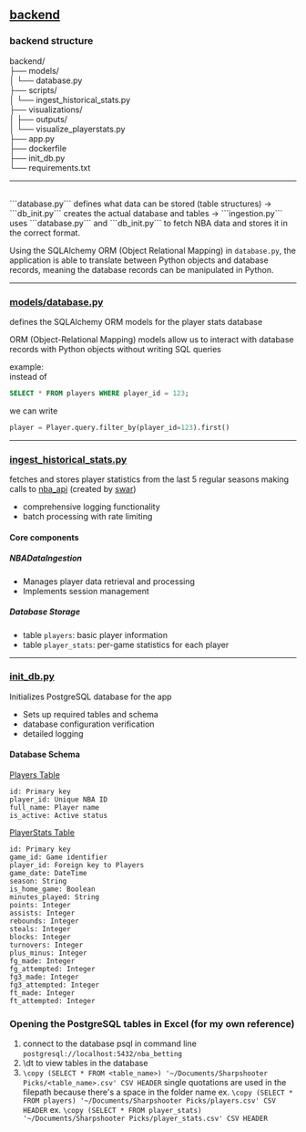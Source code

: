 ## <u> backend </u>

### backend structure

backend/  
├── models/  
│   └── database.py        
├── scripts/  
│   └── ingest_historical_stats.py  
├── visualizations/  
│   ├── outputs/          
│   └── visualize_playerstats.py    
├── app.py  
├── dockerfile                 
├── init_db.py                   
└── requirements.txt     
<hr>
<br>
```database.py``` defines what data can be stored (table structures) -> ```db_init.py``` creates the actual database and tables -> ```ingestion.py``` uses ```database.py``` and ```db_init.py``` to fetch NBA data and stores it in the correct format.

<br>

Using the SQLAlchemy ORM (Object Relational Mapping) in ```database.py```, the application is able to translate between Python objects and database records, meaning the database records can be manipulated in Python.


<hr>


### <u>models/database.py </u>
defines the SQLAlchemy ORM models for the player stats database

ORM (Object-Relational Mapping) models allow us to interact with database records with Python objects without writing SQL queries

example:  
instead of 
```sql 
SELECT * FROM players WHERE player_id = 123;
```
we can write
```python
player = Player.query.filter_by(player_id=123).first()
```
<hr>

### <u>  ingest_historical_stats.py </u>
fetches and stores player statistics from the last 5 regular seasons making calls to [nba_api](https://github.com/swar/nba_api) (created by [swar](https://github.com/swar))

- comprehensive logging functionality
- batch processing with rate limiting  

#### Core components
##### NBADataIngestion

- Manages player data retrieval and processing
- Implements session management

##### Database Storage

- table ```players```: basic player information  
- table ```player_stats```: per-game statistics for each player


<hr>


### <u> init_db.py </u>
Initializes PostgreSQL database for the app

- Sets up required tables and schema
- database configuration verification
- detailed logging


#### Database Schema
<u>Players Table</u>

```properties
id: Primary key
player_id: Unique NBA ID
full_name: Player name
is_active: Active status
```


<u> PlayerStats Table </u>

```properties
id: Primary key
game_id: Game identifier
player_id: Foreign key to Players
game_date: DateTime
season: String
is_home_game: Boolean
minutes_played: String
points: Integer
assists: Integer
rebounds: Integer
steals: Integer
blocks: Integer
turnovers: Integer
plus_minus: Integer
fg_made: Integer
fg_attempted: Integer
fg3_made: Integer
fg3_attempted: Integer
ft_made: Integer
ft_attempted: Integer
```


### Opening the PostgreSQL tables in Excel (for my own reference)
1. connect to the database psql in command line ```postgresql://localhost:5432/nba_betting```
2. \dt to view tables in the database
3. ```\copy (SELECT * FROM <table_name>) '~/Documents/Sharpshooter Picks/<table_name>.csv' CSV HEADER```
single quotations are used in the filepath because there's a space in the folder name
ex. ```\copy (SELECT * FROM players) '~/Documents/Sharpshooter Picks/players.csv' CSV HEADER```
ex. ```\copy (SELECT * FROM player_stats) '~/Documents/Sharpshooter Picks/player_stats.csv' CSV HEADER```
